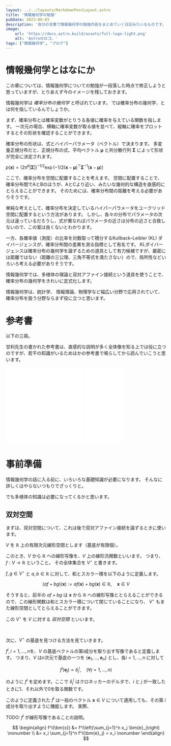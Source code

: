 ```yaml
---
layout: ../../layouts/MarkdownPostLayout.astro
title: '情報幾何学の勉強'
pubDate: 2023-08-03
description: '自分の言葉で情報幾何学の勉強内容をまとめていく日記みたいなものです。'
image:
    url: 'https://docs.astro.build/assets/full-logo-light.png'
    alt: 'Astroのロゴ。'
tags: ["情報幾何学", "ブログ"]
---
```


# 情報幾何学とはなにか
この章については、情報幾何学についての勉強が一段落した時点で修正しようと思っていますが、とりあえず今のイメージを残しておきます。

情報幾何学は *確率分布の幾何学* と呼ばれています。
では確率分布の幾何学、とは何を指しているんでしょうか。

まず、確率分布とは確率変数がとりうる各値に確率を与えている関数を指します。
一次元の場合、横軸に確率変数が取る値を並べて、縦軸に確率をプロットするとその形状を確認することができます。

確率分布の形状は、式とハイパーパラメータ（ベクトル）で決まります。
多変量正規分布だと、正規分布の式、平均ベクトル $\bm{\mu}$ と共分散行列 $\mathbf{\Sigma}$ によって形状が完全に決定されます。

$p(\bm{x}) = (2\pi^k |\mathbf{\Sigma}|)^{-1/2} \exp\left(-1/2(\bm{x} - \bm{\mu})^\top \mathbf{\Sigma}^{-1} (\bm{x} - \bm{\mu})\right)$

ここで、確率分布を空間に配置することを考えます。
空間に配置することで、確率分布間でAとBのほうが、AとCより近い、みたいな幾何的な構造を直感的にとらえることができます。
そのためには、確率分布間の距離を考える必要がありそうです。

単純な考えとして、確率分布を決定しているハイパーパラメータをユークリッド空間に配置するという方法があります。
しかし、各々の分布でパラメータの次元は違っているだろうし、式が異なればパラメータの近さは分布の近さと合致しないので、この案は良くないとわかります。

一方、各確率値（測度）の比率を対数取って積分するKullback–Leibler (KL) ダイバージェンスが、確率分布間の差異を測る指標として有名です。
KLダイバージェンスは確率分布の幾何学を論ずるための道具として有力候補ですが、厳密には距離ではない（距離の三公理、三角不等式を満たさない）ので、局所性などいろいろ考える必要がありそうです。

情報幾何学では、多様体の理論と双対アファイン接続という道具を使うことで、確率分布の幾何学をきれいに定式化します。

情報幾何学は、統計学、 情報理論、物理学など幅広い分野で応用されていて、確率分布を扱う分野ならまず役に立つと思います。


# 参考書
以下の三冊。

甘利先生の書かれた参考書は、直感的な説明が多く全体像を知る上では役に立つのですが、若干の知識がいるためほかの参考書で鳴らしてから読んでいこうと思います。

<iframe sandbox="allow-popups allow-scripts allow-modals allow-forms allow-same-origin" style="width:120px;height:240px;" marginwidth="0" marginheight="0" scrolling="no" frameborder="0" src="//rcm-fe.amazon-adsystem.com/e/cm?lt1=_blank&bc1=000000&IS2=1&bg1=FFFFFF&fc1=000000&lc1=0000FF&t=salmonsheep-22&language=ja_JP&o=9&p=8&l=as4&m=amazon&f=ifr&ref=as_ss_li_til&asins=4320114515&linkId=4445427f50f39ebc25718750937cb1e6"></iframe>

<iframe sandbox="allow-popups allow-scripts allow-modals allow-forms allow-same-origin" style="width:120px;height:240px;" marginwidth="0" marginheight="0" scrolling="no" frameborder="0" src="//rcm-fe.amazon-adsystem.com/e/cm?lt1=_blank&bc1=000000&IS2=1&bg1=FFFFFF&fc1=000000&lc1=0000FF&t=salmonsheep-22&language=ja_JP&o=9&p=8&l=as4&m=amazon&f=ifr&ref=as_ss_li_til&asins=4781914632&linkId=9a2d6f3eeb4df5c7c8ce684866d0e367"></iframe>

<iframe sandbox="allow-popups allow-scripts allow-modals allow-forms allow-same-origin" style="width:120px;height:240px;" marginwidth="0" marginheight="0" scrolling="no" frameborder="0" src="//rcm-fe.amazon-adsystem.com/e/cm?lt1=_blank&bc1=000000&IS2=1&bg1=FFFFFF&fc1=000000&lc1=0000FF&t=salmonsheep-22&language=ja_JP&o=9&p=8&l=as4&m=amazon&f=ifr&ref=as_ss_li_til&asins=4320114450&linkId=5be78b5f1d662d75a897509ea526788f"></iframe>

# 事前準備
情報幾何学の話に入る前に、いろいろな基礎知識が必要になります。
そんなに詳しくはやらないつもりでざっくりと。

でも多様体の知識は必要になってくるかと思います。

## 双対空間
まずは、双対空間について、これは後で双対アファイン接続を論ずるときに使います。


$V$ を $\mathbb{R}$ 上の有限次元線形空間とします（基底が有限個）。

このとき、$V$ から $\mathbb{R}$ への線形写像を、$V$ 上の線形汎関数といいます。
つまり、$f: V \rightarrow \mathbb{R}$ ということ。
その全体集合を $V^\star$ と書きます。

$f, g \in V^\star$ と $a, b \in \mathbb{R}$ に対して、和とスカラー積を以下のように定義します。

$$
(af + bg)(\bm{x}) := af(\bm{x}) + bg(\bm{x}) \in \mathbb{R},\quad \bm{x} \in V
$$

そうすると、前半の $af + bg$ は $\bm{x}$ から $\mathbb{R}$ への線形写像ととらえることができるので、この線形関数は和とスカラー積について閉じていることになり、 $V^\star$ もまた線形空間としてとらえることができます。

この $V^\star$ を $V$ に対する *双対空間* といいます。  

<br>

次に、$V^\star$ の基底を見つける方法を見ていきます。

$f^i, i=1,\dots,n$を、$V$ の基底ベクトルの第$i$成分を取り出す写像であると定義します。
つまり、$V$ は$n$次元で基底の一つを $\{\bm{e}_1, \dots, \bm{e}_n\}$ とし、各$i=1,\dots,n$ に対して

$$
f^i(\bm{e}_j)=\delta_j^i, \quad (\forall j=1,\dots,n)
$$

のように $f^i$ を定めます。ここで $\delta_j^i$ はクロネッカーのデルタで、$i$ と $j$ が一致したときに1、それ以外で0を取る関数です。

このように定義された $f^i$ は一般のベクトル $\bm{x} \in V$ について適用しても、その第 $i$ 成分を取り出すように機能します。
実際、

TODO: $f^i$ が線形写像であることの説明。

$$
\begin{align}
f^i(\bm{x}) &= f^i\left(\sum_{j=1}^n x_j \bm{e}_j\right) \nonumber \\
&= x_i \sum_{j=1}^n f^i(\bm{e}_j) = x_i \nonumber
\end{align}
$$


